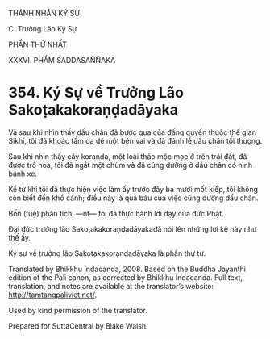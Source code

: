 THÁNH NHÂN KÝ SỰ

C. Trưởng Lão Ký Sự

PHẦN THỨ NHẤT

XXXVI. PHẨM SADDASAÑÑAKA

# 354\. Ký Sự về Trưởng Lão Sakoṭakakoraṇḍadāyaka

Và sau khi nhìn thấy dấu chân đã bước qua của đấng quyến thuộc thế gian Sikhī, tôi đã khoác tấm da dê một bên vai và đã đảnh lễ dấu chân tối thượng.

Sau khi nhìn thấy cây koraṇḍa, một loài thảo mộc mọc ở trên trái đất, đã được trổ hoa, tôi đã ngắt một chùm và đã cúng dường ở dấu chân có hình bánh xe.

Kể từ khi tôi đã thực hiện việc làm ấy trước đây ba mươi mốt kiếp, tôi không còn biết đến khổ cảnh; điều này là quả báu của việc cúng dường dấu chân.

Bốn (tuệ) phân tích, ―nt― tôi đã thực hành lời dạy của đức Phật.

Đại đức trưởng lão Sakoṭakakoraṇḍadāyakađã nói lên những lời kệ này như thế ấy.

Ký sự về trưởng lão Sakoṭakakoraṇḍadāyaka là phần thứ tư.

Translated by Bhikkhu Indacanda, 2008. Based on the Buddha Jayanthi edition of the Pali canon, as corrected by Bhikkhu Indacanda. Full text, translation, and notes are available at the translator’s website: http://tamtangpaliviet.net/.

Used by kind permission of the translator.

Prepared for SuttaCentral by Blake Walsh.